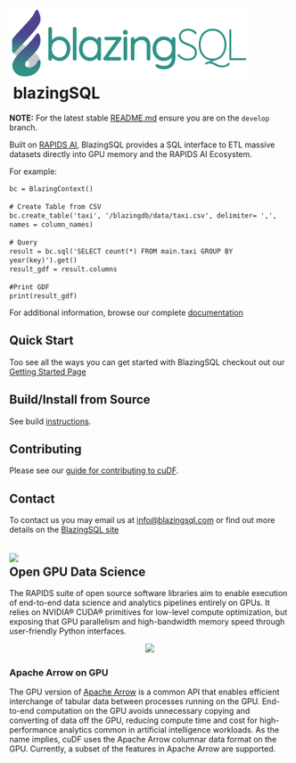# <div align="left"><img src="img/blazingSQL.png"/>&nbsp;blazingSQL</div>

**NOTE:** For the latest stable [README.md](https://github.com/blazingdb/pyblazing/blob/develop/README.md) ensure you are on the `develop` branch.

Built on [RAPIDS AI](https://rapids.ai/), BlazingSQL provides a SQL interface to ETL massive datasets directly into GPU memory and the RAPIDS AI Ecosystem.

For example:
```from blazingsql import BlazingContext
bc = BlazingContext()

# Create Table from CSV
bc.create_table('taxi', '/blazingdb/data/taxi.csv', delimiter= ',', names = column_names)

# Query
result = bc.sql('SELECT count(*) FROM main.taxi GROUP BY year(key)').get()
result_gdf = result.columns

#Print GDF 
print(result_gdf)
```


For additional information, browse our complete [documentation](https://docs.blazingdb.com/docs/)

## Quick Start

Too see all the ways you can get started with BlazingSQL checkout out our [Getting Started Page](https://blazingsql.com/#/getstarted)


## Build/Install from Source
See build [instructions](CONTRIBUTING.md#setting-up-your-build-environment).

## Contributing

Please see our [guide for contributing to cuDF](CONTRIBUTING.md).

## Contact

To contact us you may email us at [info@blazingsql.com](info@blazingsql.com) or find out more details on the [BlazingSQL site](https://blazingsql.com)

## <div align="left"><img src="img/rapids_logo.png" width="265px"/></div> Open GPU Data Science

The RAPIDS suite of open source software libraries aim to enable execution of end-to-end data science and analytics pipelines entirely on GPUs. It relies on NVIDIA® CUDA® primitives for low-level compute optimization, but exposing that GPU parallelism and high-bandwidth memory speed through user-friendly Python interfaces.

<p align="center"><img src="img/rapids_arrow.png" width="80%"/></p>

### Apache Arrow on GPU

The GPU version of [Apache Arrow](https://arrow.apache.org/) is a common API that enables efficient interchange of tabular data between processes running on the GPU. End-to-end computation on the GPU avoids unnecessary copying and converting of data off the GPU, reducing compute time and cost for high-performance analytics common in artificial intelligence workloads. As the name implies, cuDF uses the Apache Arrow columnar data format on the GPU. Currently, a subset of the features in Apache Arrow are supported.

